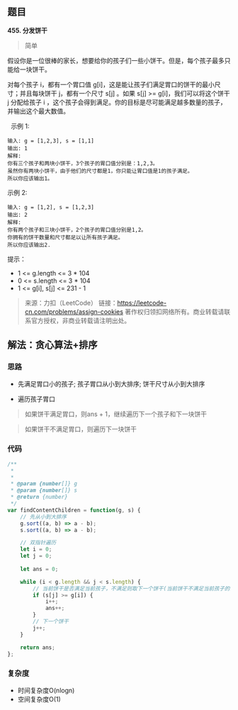 ## 题目
**455. 分发饼干**
>简单

假设你是一位很棒的家长，想要给你的孩子们一些小饼干。但是，每个孩子最多只能给一块饼干。

对每个孩子 i，都有一个胃口值 g[i]，这是能让孩子们满足胃口的饼干的最小尺寸；并且每块饼干 j，都有一个尺寸 s[j] 。如果 s[j] >= g[i]，我们可以将这个饼干 j 分配给孩子 i ，这个孩子会得到满足。你的目标是尽可能满足越多数量的孩子，并输出这个最大数值。

 
示例 1:
```
输入: g = [1,2,3], s = [1,1]
输出: 1
解释: 
你有三个孩子和两块小饼干，3个孩子的胃口值分别是：1,2,3。
虽然你有两块小饼干，由于他们的尺寸都是1，你只能让胃口值是1的孩子满足。
所以你应该输出1。
```
示例 2:
```
输入: g = [1,2], s = [1,2,3]
输出: 2
解释: 
你有两个孩子和三块小饼干，2个孩子的胃口值分别是1,2。
你拥有的饼干数量和尺寸都足以让所有孩子满足。
所以你应该输出2.
```

提示：

* 1 <= g.length <= 3 * 104
* 0 <= s.length <= 3 * 104
* 1 <= g[i], s[j] <= 231 - 1


>来源：力扣（LeetCode）
链接：https://leetcode-cn.com/problems/assign-cookies
著作权归领扣网络所有。商业转载请联系官方授权，非商业转载请注明出处。

## 解法：贪心算法+排序
### 思路
* 先满足胃口小的孩子; 孩子胃口从小到大排序; 饼干尺寸从小到大排序

* 遍历孩子胃口
>如果饼干满足胃口，则ans + 1，继续遍历下一个孩子和下一块饼干

>如果饼干不满足胃口，则遍历下一块饼干

### 代码
```js
/**
 * 
 *
 * @param {number[]} g
 * @param {number[]} s
 * @return {number}
 */
var findContentChildren = function(g, s) {
    // 先从小到大排序
    g.sort((a, b) => a - b);
    s.sort((a, b) => a - b);

    // 双指针遍历
    let i = 0;
    let j = 0;
    
    let ans = 0;

    while (i < g.length && j < s.length) {
        // 当前饼干是否满足当前孩子，不满足则取下一个饼干(当前饼干不满足当前孩子的话，当前饼干也一定不会满足后面的孩子)
        if (s[j] >= g[i]) {
            i++;
            ans++;
        }
        // 下一个饼干
        j++;
    }

    return ans;
};
```
### 复杂度
* 时间复杂度O(nlogn)
* 空间复杂度O(1)